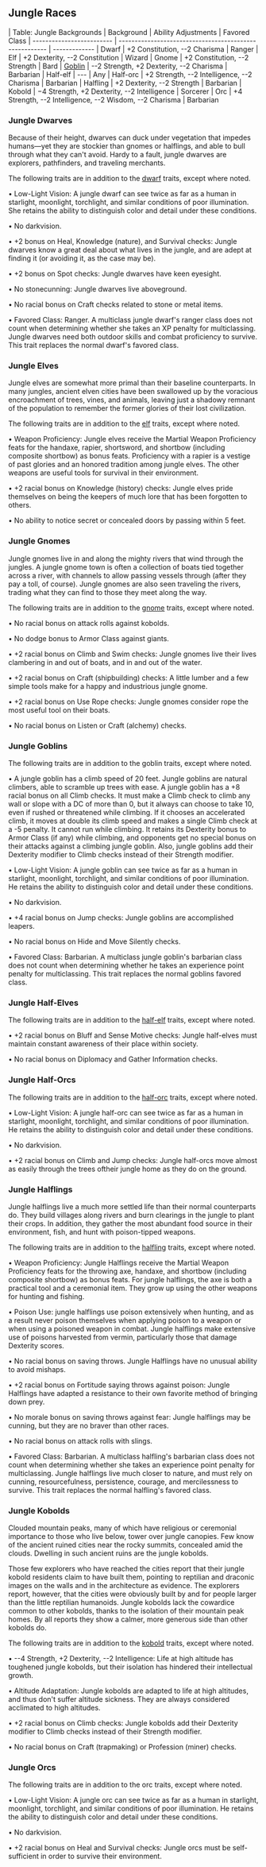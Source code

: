 Jungle Races
------------

| Table: Jungle Backgrounds
| Background                | Ability Adjustments                                     | Favored Class
| ------------------------- | ------------------------------------------------------- | -------------
| Dwarf                     | +2 Constitution, --2 Charisma                           | Ranger
| Elf                       | +2 Dexterity, --2 Constitution                          | Wizard
| Gnome                     | +2 Constitution, --2 Strength                           | Bard
| [Goblin](#jungle-goblins) | --2 Strength, +2 Dexterity, --2 Charisma                | Barbarian
| Half-elf                  | ---                                                     | Any
| Half-orc                  | +2 Strength, --2 Intelligence, --2 Charisma             | Barbarian
| Halfling                  | +2 Dexterity, --2 Strength                              | Barbarian
| Kobold                    | −4 Strength, +2 Dexterity, --2 Intelligence             | Sorcerer
| Orc                       | +4 Strength, --2 Intelligence, --2 Wisdom, --2 Charisma | Barbarian

### Jungle Dwarves

Because of their height, dwarves can duck under vegetation that impedes humans—yet they are stockier than gnomes or halflings, and able to bull through what they can't avoid. Hardy to a fault, jungle dwarves are explorers, pathfinders, and traveling merchants. 

The following traits are in addition to the [dwarf](Races#dwarves) traits, except where noted.

• Low-Light Vision: A jungle dwarf can see twice as far as a 
  human in starlight, moonlight, torchlight, and similar conditions of 
  poor illumination. She retains the ability to distinguish color and 
  detail under these conditions.

• No darkvision.

• +2 bonus on Heal, Knowledge (nature), and Survival checks: 
  Jungle dwarves know a great deal about what lives in the jungle, and 
  are adept at finding it (or avoiding it, as the case may be).

• +2 bonus on Spot checks: Jungle dwarves have keen eyesight.

• No stonecunning: Jungle dwarves live aboveground.

• No racial bonus on Craft checks related to stone or metal 
  items.

• Favored Class: Ranger. A multiclass jungle dwarf's ranger class 
  does not count when determining whether she takes an XP penalty for 
  multiclassing. Jungle dwarves need both outdoor skills and combat 
  proficiency to survive. This trait replaces the normal dwarf's favored 
  class.

### Jungle Elves

Jungle elves are somewhat more primal than their baseline counterparts. In many jungles, ancient elven cities have been swallowed up by the voracious encroachment of trees, vines, and animals, leaving just a shadowy remnant of the population to remember the former glories of their lost civilization. 

The following traits are in addition to the [elf](Races#elves) traits, except where noted.

• Weapon Proficiency: Jungle elves receive the Martial Weapon 
  Proficiency feats for the handaxe, rapier, shortsword, and shortbow 
  (including composite shortbow) as bonus feats. Proficiency with a 
  rapier is a vestige of past glories and an honored tradition among 
  jungle elves. The other weapons are useful tools for survival in their 
  environment.

• +2 racial bonus on Knowledge (history) checks: Jungle elves 
  pride themselves on being the keepers of much lore that has been 
  forgotten to others.

• No ability to notice secret or concealed doors by passing 
  within 5 feet.

### Jungle Gnomes

Jungle gnomes live in and along the mighty rivers that wind through the jungles. A jungle gnome town is often a collection of boats tied together across a river, with channels to allow passing vessels through (after they pay a toll, of course). Jungle gnomes are also seen traveling the rivers, trading what they can find to those they meet along the way. 

The following traits are in addition to the [gnome](Races#gnomes) traits, except where noted.

• No racial bonus on attack rolls against kobolds.

• No dodge bonus to Armor Class against giants.

• +2 racial bonus on Climb and Swim checks: Jungle gnomes live 
  their lives clambering in and out of boats, and in and out of the 
  water.

• +2 racial bonus on Craft (shipbuilding) checks: A little lumber 
  and a few simple tools make for a happy and industrious jungle gnome.

• +2 racial bonus on Use Rope checks: Jungle gnomes consider rope 
  the most useful tool on their boats.

• No racial bonus on Listen or Craft (alchemy) checks.

### Jungle Goblins

The following traits are in addition to the goblin traits, except where noted.

• A jungle goblin has a climb speed of 20 feet. Jungle goblins 
  are natural climbers, able to scramble up trees with ease. A jungle 
  goblin has a +8 racial bonus on all Climb checks. It must make a Climb 
  check to climb any wall or slope with a DC of more than 0, but it 
  always can choose to take 10, even if rushed or threatened while 
  climbing. If it chooses an accelerated climb, it moves at double its 
  climb speed and makes a single Climb check at a -5 penalty. It cannot 
  run while climbing. It retains its Dexterity bonus to Armor Class (if 
  any) while climbing, and opponents get no special bonus on their 
  attacks against a climbing jungle goblin. Also, jungle goblins add 
  their Dexterity modifier to Climb checks instead of their Strength 
  modifier.

• Low-Light Vision: A jungle goblin can see twice as far as a 
  human in starlight, moonlight, torchlight, and similar conditions of 
  poor illumination. He retains the ability to distinguish color and 
  detail under these conditions.

• No darkvision.

• +4 racial bonus on Jump checks: Jungle goblins are accomplished 
  leapers.

• No racial bonus on Hide and Move Silently checks.

• Favored Class: Barbarian. A multiclass jungle goblin's 
  barbarian class does not count when determining whether he takes an 
  experience point penalty for multiclassing. This trait replaces the 
  normal goblins favored class.

### Jungle Half-Elves

The following traits are in addition to the [half-elf](Races#half-elves) traits, except where noted.

• +2 racial bonus on Bluff and Sense Motive checks: Jungle 
  half-elves must maintain constant awareness of their place within 
  society.

• No racial bonus on Diplomacy and Gather Information checks.

### Jungle Half-Orcs

The following traits are in addition to the [half-orc](Races#half-orcs) traits, except where noted.

• Low-Light Vision: A jungle half-orc can see twice as far as a 
  human in starlight, moonlight, torchlight, and similar conditions of 
  poor illumination. He retains the ability to distinguish color and 
  detail under these conditions.

• No darkvision.

• +2 racial bonus on Climb and Jump checks: Jungle half-orcs move 
  almost as easily through the trees oftheir jungle home as they do on the 
  ground.

### Jungle Halflings

Jungle halflings live a much more settled life than their normal counterparts do. They build villages along rivers and burn clearings in the jungle to plant their crops. In addition, they gather the most abundant food source in their environment, fish, and hunt with poison-tipped weapons.

The following traits are in addition to the [halfling](Races#halflings) traits, except where noted.

• Weapon Proficiency: Jungle Halflings receive the Martial Weapon 
  Proficiency feats for the throwing axe, handaxe, and shortbow 
  (including composite shortbow) as bonus feats. For jungle halflings, 
  the axe is both a practical tool and a ceremonial item. They grow up 
  using the other weapons for hunting and fishing.

• Poison Use: jungle halflings use poison extensively when 
  hunting, and as a result never poison themselves when applying poison 
  to a weapon or when using a poisoned weapon in combat. Jungle 
  halflings make extensive use of poisons harvested from vermin, 
  particularly those that damage Dexterity scores.

• No racial bonus on saving throws. Jungle Halflings have no 
  unusual ability to avoid mishaps.

• +2 racial bonus on Fortitude saying throws against poison: 
  Jungle Halflings have adapted a resistance to their own favorite 
  method of bringing down prey.

• No morale bonus on saving throws against fear: Jungle halflings 
  may be cunning, but they are no braver than other races.

• No racial bonus on attack rolls with slings.

• Favored Class: Barbarian. A multiclass halfling's barbarian 
  class does not count when determining whether she takes an experience 
  point penalty for multiclassing. Jungle halflings live much closer to 
  nature, and must rely on cunning, resourcefulness, persistence, 
  courage, and mercilessness to survive. This trait replaces the normal 
  halfling's favored class.

### Jungle Kobolds

Clouded mountain peaks, many of which have religious or ceremonial importance to those who live below, tower over jungle canopies. Few know of the ancient ruined cities near the rocky summits, concealed amid the clouds. Dwelling in such ancient ruins are the jungle kobolds.

Those few explorers who have reached the cities report that their jungle kobold residents claim to have built them, pointing to reptilian and draconic images on the walls and in the architecture as evidence. The explorers report, however, that the cities were obviously built by and for people larger than the little reptilian humanoids. Jungle kobolds lack the cowardice common to other kobolds, thanks to the isolation of their mountain peak homes. By all reports they show a calmer, more generous side than other kobolds do. 

The following traits are in addition to the [kobold](MonstersK-L#kobold) traits, except where noted.

• --4 Strength, +2 Dexterity, --2 Intelligence: Life at 
  high altitude has toughened jungle kobolds, but their isolation has 
  hindered their intellectual growth.

• Altitude Adaptation: Jungle kobolds are adapted to life at high 
  altitudes, and thus don't suffer altitude sickness. They are always 
  considered acclimated to high altitudes.

• +2 racial bonus on Climb checks: Jungle kobolds add their 
  Dexterity modifier to Climb checks instead of their Strength modifier.

• No racial bonus on Craft (trapmaking) or Profession (miner) 
  checks.

### Jungle Orcs

The following traits are in addition to the orc traits, except where noted.

• Low-Light Vision: A jungle orc can see twice as far as a human 
  in starlight, moonlight, torchlight, and similar conditions of poor 
  illumination. He retains the ability to distinguish color and detail 
  under these conditions.

• No darkvision.

• +2 racial bonus on Heal and Survival checks: Jungle orcs must 
  be self-sufficient in order to survive their environment.

